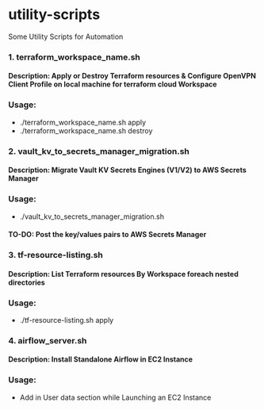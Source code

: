 # utility-scripts
Some Utility Scripts for Automation


### 1. terraform_workspace_name.sh
#### Description: Apply or Destroy Terraform resources & Configure OpenVPN Client Profile on local machine for terraform cloud Workspace
### Usage:
- ./terraform_workspace_name.sh apply
- ./terraform_workspace_name.sh destroy


### 2. vault_kv_to_secrets_manager_migration.sh
#### Description: Migrate Vault KV Secrets Engines (V1/V2) to AWS Secrets Manager
### Usage:
- ./vault_kv_to_secrets_manager_migration.sh

#### TO-DO: Post the key/values pairs to AWS Secrets Manager


### 3. tf-resource-listing.sh
#### Description: List Terraform resources By Workspace foreach nested directories
### Usage:
- ./tf-resource-listing.sh apply


### 4. airflow_server.sh
#### Description: Install Standalone Airflow in EC2 Instance
### Usage:
- Add in User data section while Launching an EC2 Instance
